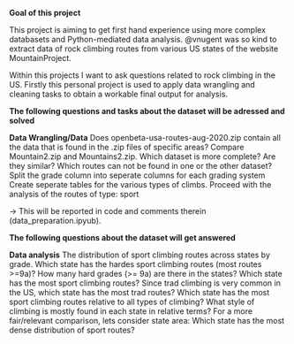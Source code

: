 **Goal of this project**

This project is aiming to get first hand experience using more complex databasets and Python-mediated data analysis.
@vnugent was so kind to extract data of rock climbing routes from various US states of the website MountainProject.

Within this projects I want to ask questions related to rock climbing in the US. 
Firstly this personal project is used to apply data wrangling and cleaning tasks to obtain a workable final output for analysis.

**The following questions and tasks about the dataset will be adressed and solved** 

**Data Wrangling/Data**
Does openbeta-usa-routes-aug-2020.zip contain all the data that is found in the .zip files of specific areas?
Compare Mountain2.zip and Mountains2.zip. Which dataset is more complete? Are they similar? 
Which routes can not be found in one or the other dataset?
Split the grade column into seperate columns for each grading system
Create seperate tables for the various types of climbs. 
Proceed with the analysis of the routes of type: sport

-> This will be reported in code and comments therein (data_preparation.ipyub).

**The following questions about the dataset will get answered**

**Data analysis**
The distribution of sport climbing routes across states by grade.
     Which state has the hardes sport climbing routes (most routes >=9a)?
     How many hard grades (>= 9a) are there in the states?
     Which state has the most sport climbing routes?
     Since trad climbing is very common in the US, which state has the most trad routes?
     Which state has the most sport climbing routes relative to all types of climbing?
     What style of climbing is mostly found in each state in relative terms?
For a more fair/relevant comparison, lets consider state area:
Which state has the most dense distribution of sport routes?

